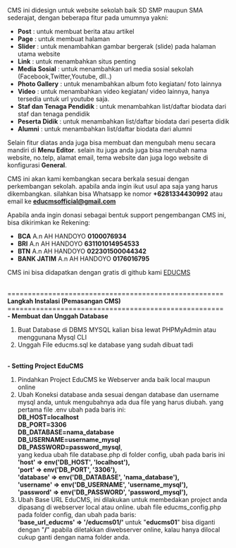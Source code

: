 CMS ini didesign untuk website sekolah baik SD SMP maupun SMA sederajat, dengan beberapa fitur pada umumnya yakni:
                        <ul>
                          <li><b>Post</b> : untuk membuat berita atau artikel</li>
                          <li><b>Page</b> : untuk membuat halaman</li>
                          <li><b>Slider</b> : untuk menambahkan gambar bergerak (slide) pada halaman utama website</li>
                          <li><b>Link</b> : untuk menambahkan situs penting</li>
                          <li><b>Media Sosial</b> : untuk menambahkan url media sosial sekolah (Facebook,Twitter,Youtube, dll..)</li>
                          <li><b>Photo Gallery</b> : untuk menambahkan album foto kegiatan/ foto lainnya</li>
                          <li><b>Video</b> : untuk menambahkan video kegiatan/ video lainnya, hanya tersedia untuk url youtube saja.</li>
                          <li><b>Staf dan Tenaga Pendidik</b> : untuk menambahkan list/daftar biodata dari staf dan tenaga pendidik</li>
                          <li><b>Peserta Didik</b> : untuk menambahkan list/daftar biodata dari peserta didik</li>
                          <li><b>Alumni</b> : untuk menambahkan list/daftar biodata dari alumni</li>
                        </ul>
                        Selain fitur diatas anda juga bisa membuat dan mengubah menu secara mandiri di <b>Menu Editor</b>. selain itu juga anda juga bisa merubah nama website, no.telp, alamat email, tema website dan juga logo website di konfigurasi <b>General</b>.
                        <p>CMS ini akan kami kembangkan secara berkala sesuai dengan perkembangan sekolah. apabila anda ingin ikut usul apa saja yang harus dikembangkan. silahkan bisa Whatsapp ke nomor <b>+6281334430992</b> atau email ke <b>educmsofficial@gmail.com</b></p>
                        Apabila anda ingin donasi sebagai bentuk support pengembangan CMS ini, bisa dikirimkan ke Rekening:<br />
                          <ul>
                            <li><b>BCA</b> A.n AH HANDOYO <b>0100076934</b></li>
                            <li><b>BRI</b> A.n AH HANDOYO <b>631101014954533</b></li>
                            <li><b>BTN</b> A.n AH HANDOYO <b>022301500044342</b></li>
                            <li><b>BANK JATIM</b> A.n AH HANDOYO <b>0176016795</b></li>
                          </ul>
                          CMS ini bisa didapatkan dengan gratis di github kami <a href="https://github.com/educms/educms" target="_blank">EDUCMS</a>

<p><br />
=====================================================<br />
<b>Langkah Instalasi (Pemasangan CMS)</b>
=====================================================<br />
<b>- Membuat dan Unggah Database</b>
<ol>
<li>Buat Database di DBMS MYSQL kalian bisa lewat PHPMyAdmin atau menggunana Mysql CLI</li>
<li>Unggah File educms.sql ke database yang sudah dibuat tadi</li>
</ol><br />
<b>- Setting Project EduCMS</b>
<ol>
<li>Pindahkan Project EduCMS ke Webserver anda baik local maupun online</li>
<li>
Ubah Koneksi database anda sesuai dengan database dan username mysql anda, untuk mengubahnya ada dua file yang harus diubah. yang pertama file .env ubah pada baris ini:
<br />
<b>DB_HOST=localhost</b><br />
<b>DB_PORT=3306</b><br />
<b>DB_DATABASE=nama_database</b><br />
<b>DB_USERNAME=username_mysql</b><br />
<b>DB_PASSWORD=password_mysql</b>,<br >
yang kedua ubah file database.php di folder config, ubah pada baris ini<br />
<b>'host' => env('DB_HOST', 'localhost'),</b><br />
<b>'port' => env('DB_PORT', '3306'),</b><br />
<b>'database' => env('DB_DATABASE', 'nama_database'),</b><br />
<b>'username' => env('DB_USERNAME', 'username_mysql'),</b><br />
<b>'password' => env('DB_PASSWORD', 'password_mysql'),</b><br />
</li>
<li>Ubah Base URL EduCMS, ini dilakukan untuk membedakan project anda dipasang di webserver local atau online. ubah file educms_config.php pada folder config, dan ubah pada baris: <br />
<b>'base_url_educms' => '/educms01/'</b> untuk "<b>educms01</b>" bisa diganti dengan "<b>/</b>" apabila diletakkan diwebserver online, kalau hanya dilocal cukup ganti dengan nama folder anda.
</li>
</ol>
</p>
